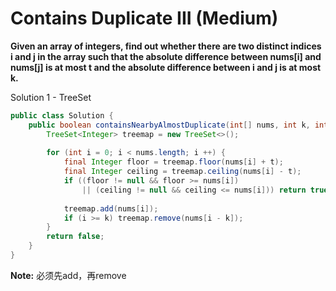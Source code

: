 # Contains Duplicate III (Medium)

**Given an array of integers, find out whether there are two distinct indices i and j in the array such that the absolute difference between nums[i] and nums[j] is at most t and the absolute difference between i and j is at most k.**

Solution 1 - TreeSet

```java
public class Solution {
    public boolean containsNearbyAlmostDuplicate(int[] nums, int k, int t) {
        TreeSet<Integer> treemap = new TreeSet<>();
        
        for (int i = 0; i < nums.length; i ++) {
            final Integer floor = treemap.floor(nums[i] + t);
            final Integer ceiling = treemap.ceiling(nums[i] - t);
            if ((floor != null && floor >= nums[i]) 
                || (ceiling != null && ceiling <= nums[i])) return true;
            
            treemap.add(nums[i]);
            if (i >= k) treemap.remove(nums[i - k]);
        }
        return false;
    }
}
```
**Note:**
必须先add，再remove
